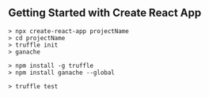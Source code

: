 

## Getting Started with Create React App

```
> npx create-react-app projectName
> cd projectName
> truffle init
> ganache
```
```
> npm install -g truffle  
> npm install ganache --global 
```

```
> truffle test
```
